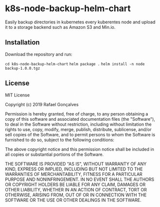 # k8s-node-backup-helm-chart

Easily backup directories in kubernetes every kuberentes node and upload it to a storage backend such as Amazon S3 and Min.io.

## Installation

Download the repository and run: 

`cd k8s-node-backup-helm-chart`
`helm package .`
`helm install -n node backup-1.0.0.tgz`

## License

MIT License

Copyright (c) 2019 Rafael Gonçalves

Permission is hereby granted, free of charge, to any person obtaining a copy
of this software and associated documentation files (the "Software"), to deal
in the Software without restriction, including without limitation the rights
to use, copy, modify, merge, publish, distribute, sublicense, and/or sell
copies of the Software, and to permit persons to whom the Software is
furnished to do so, subject to the following conditions:

The above copyright notice and this permission notice shall be included in all
copies or substantial portions of the Software.

THE SOFTWARE IS PROVIDED "AS IS", WITHOUT WARRANTY OF ANY KIND, EXPRESS OR
IMPLIED, INCLUDING BUT NOT LIMITED TO THE WARRANTIES OF MERCHANTABILITY,
FITNESS FOR A PARTICULAR PURPOSE AND NONINFRINGEMENT. IN NO EVENT SHALL THE
AUTHORS OR COPYRIGHT HOLDERS BE LIABLE FOR ANY CLAIM, DAMAGES OR OTHER
LIABILITY, WHETHER IN AN ACTION OF CONTRACT, TORT OR OTHERWISE, ARISING FROM,
OUT OF OR IN CONNECTION WITH THE SOFTWARE OR THE USE OR OTHER DEALINGS IN THE
SOFTWARE.
